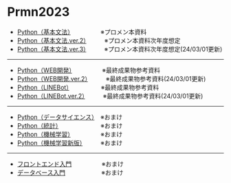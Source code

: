 # Prmn2023

- [Python（基本文法）](https://kiryu-3.github.io/Prmn2023/python-basic/index.html#0)　　　　　※プロメン本資料
- [Python（基本文法.ver.2）](Python/Python_Basic/README.md)　　　※プロメン本資料次年度想定
- [Python（基本文法.ver.3）](https://github.com/kiryu-3/Prmn2023/tree/main/Python/2024/Systax)　　　※プロメン本資料次年度想定(24/03/01更新)

<hr>

- [Python（WEB開発）](https://kiryu-3.github.io/Prmn2023/streamlit-prmn/index.html#0)　　　　　※最終成果物参考資料
- [Python（WEB開発.ver.2）](https://github.com/kiryu-3/Prmn2023/tree/main/Python/2024/Streamlit)　　　※最終成果物参考資料(24/03/01更新)
- [Python（LINEBot）](https://kiryu-3.github.io/Prmn2023/linebot-prmn/index.html#0)　　　　　  ※最終成果物参考資料
- [Python（LINEBot.ver.2）](https://github.com/kiryu-3/Prmn2023/tree/main/Python/2024/linebot)　　　※最終成果物参考資料(24/03/01更新)

<hr>

- [Python（データサイエンス）](https://kiryu-3.github.io/Prmn2023/python-ds/index.html#0)　※おまけ
- [Python（統計）](https://kiryu-3.github.io/Prmn2023/python-stat/index.html#0)　　　　　　　※おまけ
- [Python（機械学習）](https://kiryu-3.github.io/Prmn2023/python-machine-prmn/index.html#0)　　　　　※おまけ
- [Python（機械学習新版）](https://github.com/kiryu-3/Prmn2023/blob/main/Python/Python_Machine/README.md)　　　※おまけ

<hr>
  
- [フロントエンド入門](https://kiryu-3.github.io/Prmn2023/frontend-prmn/index.html#0)　　　　　※おまけ
- [データベース入門](https://kiryu-3.github.io/Prmn2023/sql-prmn/index.html#0)　　　　　　※おまけ
